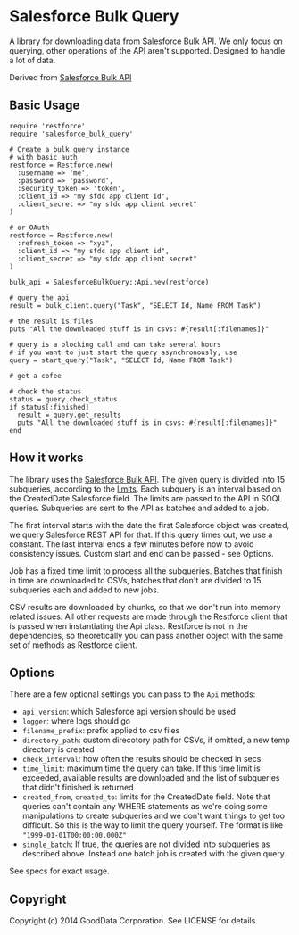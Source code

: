 Salesforce Bulk Query
=====================
A library for downloading data from Salesforce Bulk API. We only focus on querying, other operations of the API aren't supported. Designed to handle a lot of data.

Derived from [Salesforce Bulk API](https://github.com/yatish27/salesforce_bulk_api)

## Basic Usage
    require 'restforce'
    require 'salesforce_bulk_query'

    # Create a bulk query instance
    # with basic auth
    restforce = Restforce.new(
      :username => 'me',
      :password => 'password',
      :security_token => 'token',
      :client_id => "my sfdc app client id",
      :client_secret => "my sfdc app client secret"
    )

    # or OAuth
    restforce = Restforce.new(
      :refresh_token => "xyz",
      :client_id => "my sfdc app client id",
      :client_secret => "my sfdc app client secret"
    )

    bulk_api = SalesforceBulkQuery::Api.new(restforce)

    # query the api
    result = bulk_client.query("Task", "SELECT Id, Name FROM Task")

    # the result is files 
    puts "All the downloaded stuff is in csvs: #{result[:filenames]}"

    # query is a blocking call and can take several hours
    # if you want to just start the query asynchronously, use 
    query = start_query("Task", "SELECT Id, Name FROM Task")

    # get a cofee

    # check the status
    status = query.check_status
    if status[:finished]
      result = query.get_results
      puts "All the downloaded stuff is in csvs: #{result[:filenames]}"
    end

## How it works

The library uses the [Salesforce Bulk API](https://www.salesforce.com/us/developer/docs/api_asynch/index_Left.htm#CSHID=asynch_api_bulk_query.htm|StartTopic=Content%2Fasynch_api_bulk_query.htm|SkinName=webhelp). The given query is divided into 15 subqueries, according to the [limits](http://www.salesforce.com/us/developer/docs/api_asynchpre/index_Left.htm#CSHID=asynch_api_concepts_limits.htm|StartTopic=Content%2Fasynch_api_concepts_limits.htm|SkinName=webhelp). Each subquery is an interval based on the CreatedDate Salesforce field. The limits are passed to the API in SOQL queries. Subqueries are sent to the API as batches and added to a job. 

The first interval starts with the date the first Salesforce object was created, we query Salesforce REST API for that. If this query times out, we use a constant. The last interval ends a few minutes before now to avoid consistency issues. Custom start and end can be passed - see Options.

Job has a fixed time limit to process all the subqueries. Batches that finish in time are downloaded to CSVs, batches that don't are divided to 15 subqueries each and added to new jobs.

CSV results are downloaded by chunks, so that we don't run into memory related issues. All other requests are made through the Restforce client that is passed when instantiating the Api class. Restforce is not in the dependencies, so theoretically you can pass another object with the same set of methods as Restforce client.

## Options
There are a few optional settings you can pass to the `Api` methods:
* `api_version`: which Salesforce api version should be used
* `logger`: where logs should go
* `filename_prefix`: prefix applied to csv files
* `directory_path`: custom direcotory path for CSVs, if omitted, a new temp directory is created
* `check_interval`: how often the results should be checked in secs. 
* `time_limit`: maximum time the query can take. If this time limit is exceeded, available results are downloaded and the list of subqueries that didn't finished is returned
* `created_from`, `created_to`: limits for the CreatedDate field. Note that queries can't contain any WHERE statements as we're doing some manipulations to create subqueries and we don't want things to get too difficult. So this is the way to limit the query yourself. The format is like `"1999-01-01T00:00:00.000Z"`
* `single_batch`: If true, the queries are not divided into subqueries as described above. Instead one batch job is created with the given query. 

See specs for exact usage.

## Copyright

Copyright (c) 2014 GoodData Corporation. See LICENSE for details.



